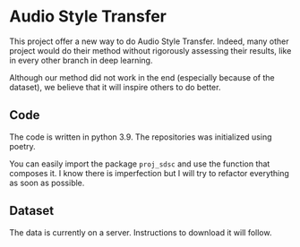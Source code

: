 # Audio Style Transfer

This project offer a new way to do Audio Style Transfer. Indeed, many other project would do their method without rigorously assessing their results, like in every other branch in deep learning.

Although our method did not work in the end (especially because of the dataset), we believe that it will inspire others to do better.

## Code 

The code is written in python 3.9. The repositories was initialized using poetry.

You can easily import the package `proj_sdsc` and use the function that composes it. I know there is imperfection but I will try to refactor everything as soon as possible.

## Dataset

The data is currently on a server. Instructions to download it will follow.
